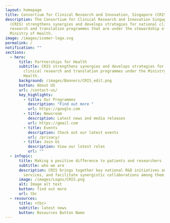 ```yaml
---
layout: homepage
title: Consortium for Clinical Research and Innovation, Singapore (CRIS)
description: The Consortium for Clinical Research and Innovation Singapore
  (CRIS) strengthens synergies and develops strategies for national clinical
  research and translation programmes that are under the stewardship of the
  Ministry of Health.
image: /images/isomer-logo.svg
permalink: /
notification: ""
sections:
  - hero:
      title: Partnerships for Health
      subtitle: CRIS strengthens synergies and develops strategies for national
        clinical research and translation programmes under the Ministry of
        Health.
      background: /images/Banners/CRIS_edit.png
      button: About US
      url: /contact-us/
      key_highlights:
        - title: Our Programmes
          description: "Find out more "
          url: https://google.com
        - title: Newsroom
          description: Latest news and media releases
          url: https://gmail.com
        - title: Events
          description: Check out our latest events
          url: /privacy/
        - title: Join Us
          description: View our latest roles
          url: ""
  - infopic:
      title: Making a positive difference to patients and researchers
      subtitle: who we are
      description: CRIS brings together key national R&D initiatives and clinical
        services, and facilitate synergistic collaborations among them.
      image: /images/Logos/CRIS.png
      alt: Image alt text
      button: find out more
      url: tbc
  - resources:
      title: <tbc>
      subtitle: latest news
      button: Resources Button Name
---
```

